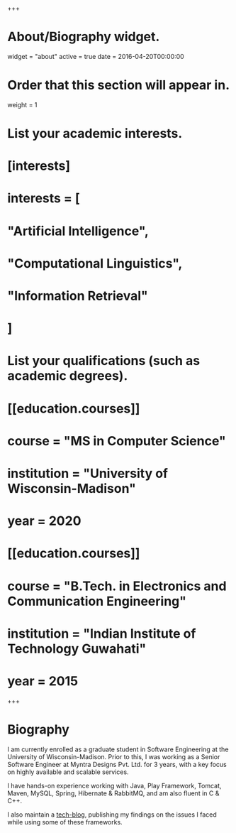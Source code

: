 +++
# About/Biography widget.
widget = "about"
active = true
date = 2016-04-20T00:00:00

# Order that this section will appear in.
weight = 1

# List your academic interests.
# [interests]
#   interests = [
#     "Artificial Intelligence",
#     "Computational Linguistics",
#     "Information Retrieval"
#   ]

# List your qualifications (such as academic degrees).
# [[education.courses]]
#   course = "MS in Computer Science"
#   institution = "University of Wisconsin-Madison"
#   year = 2020

# [[education.courses]]
#   course = "B.Tech. in Electronics and Communication Engineering"
#   institution = "Indian Institute of Technology Guwahati"
#   year = 2015
 
+++

# Biography

I am currently enrolled as a graduate student in Software Engineering at the University of Wisconsin-Madison. Prior to this, I was working as a Senior Software Engineer at Myntra Designs Pvt. Ltd. for 3 years, with a key focus on highly available and scalable services.

I have hands-on experience working with Java, Play Framework, Tomcat, Maven, MySQL, Spring, Hibernate & RabbitMQ, and am also fluent in C & C++.

I also maintain a [tech-blog](https://medium.com/calvin-codes), publishing my findings on the issues I faced while using some of these frameworks.